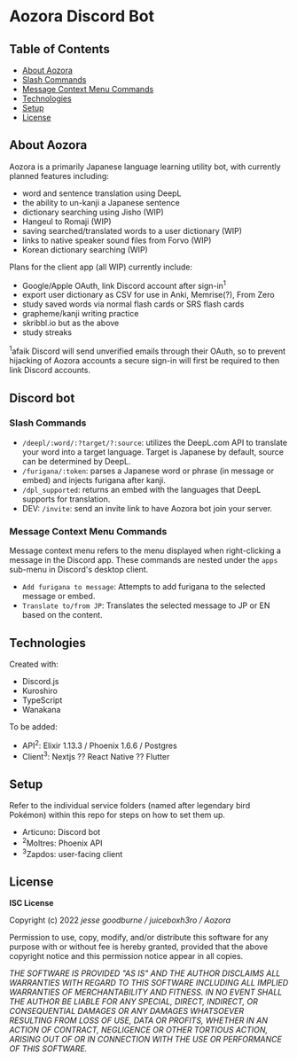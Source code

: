 # Aozora Discord Bot

## Table of Contents
* [About Aozora](#about-aozora)
* [Slash Commands](#slash-commands)
* [Message Context Menu Commands](#message-context-menu-commands)
* [Technologies](#technologies)
* [Setup](#setup)
* [License](#license)

## About Aozora
Aozora is a primarily Japanese language learning utility bot, with currently planned features including:
<ul>
  <li>word and sentence translation using DeepL</li>
  <li>the ability to un-kanji a Japanese sentence</li>
  <li>dictionary searching using Jisho (WIP)</li>
  <li>Hangeul to Romaji (WIP)</li>
  <li>saving searched/translated words to a user dictionary (WIP)</li>
  <li>links to native speaker sound files from Forvo (WIP)</li>
  <li>Korean dictionary searching (WIP)</li>
</ul>

Plans for the client app (all WIP) currently include:
<ul>
  <li>Google/Apple OAuth, link Discord account after sign-in<sup>1</sup></li>
  <li>export user dictionary as CSV for use in Anki, Memrise(?), From Zero</li>
  <li>study saved words via normal flash cards or SRS flash cards</li>
  <li>grapheme/kanji writing practice</li>
  <li>skribbl.io but as the above</li>
  <li>study streaks</li>
</ul>
<sup>1</sup>afaik Discord will send unverified emails through their OAuth, so to prevent hijacking of Aozora accounts a secure sign-in will first be required to then link Discord accounts.

## Discord bot
### Slash Commands
<ul>
  <li><code>/deepl/:word/:?target/?:source</code>: utilizes the DeepL.com API to translate your word into a target language. Target is Japanese by default, source can be determined by DeepL.</li>
  <li><code>/furigana/:token</code>: parses a Japanese word or phrase (in message or embed) and injects furigana after kanji.</li>
  <li><code>/dpl_supported</code>: returns an embed with the languages that DeepL supports for translation.</li>
  <li>DEV: <code>/invite</code>: send an invite link to have Aozora bot join your server.</li>
</ul>

### Message Context Menu Commands
Message context menu refers to the menu displayed when right-clicking a message in the Discord app. These commands are nested under the `apps` sub-menu in Discord's desktop client.
<ul>
  <li><code>Add furigana to message</code>: Attempts to add furigana to the selected message or embed.</li>
  <li><code>Translate to/from JP</code>: Translates the selected message to JP or EN based on the content.</li>
</ul>

## Technologies
Created with:
* Discord.js
* Kuroshiro
* TypeScript
* Wanakana

To be added:
* API<sup>2</sup>: Elixir 1.13.3 / Phoenix 1.6.6 / Postgres
* Client<sup>3</sup>: Nextjs ?? React Native ?? Flutter
## Setup
Refer to the individual service folders (named after legendary bird Pokémon) within this repo for steps on how to set them up.
* Articuno: Discord bot
* <sup>2</sup>Moltres: Phoenix API
* <sup>3</sup>Zapdos: user-facing client

## License

<strong>ISC License</strong>

Copyright (c) 2022 <em>jesse goodburne / juiceboxh3ro / Aozora</em>

Permission to use, copy, modify, and/or distribute this software for any
purpose with or without fee is hereby granted, provided that the above
copyright notice and this permission notice appear in all copies.

<em>THE SOFTWARE IS PROVIDED "AS IS" AND THE AUTHOR DISCLAIMS ALL WARRANTIES WITH
REGARD TO THIS SOFTWARE INCLUDING ALL IMPLIED WARRANTIES OF MERCHANTABILITY
AND FITNESS. IN NO EVENT SHALL THE AUTHOR BE LIABLE FOR ANY SPECIAL, DIRECT,
INDIRECT, OR CONSEQUENTIAL DAMAGES OR ANY DAMAGES WHATSOEVER RESULTING FROM
LOSS OF USE, DATA OR PROFITS, WHETHER IN AN ACTION OF CONTRACT, NEGLIGENCE OR
OTHER TORTIOUS ACTION, ARISING OUT OF OR IN CONNECTION WITH THE USE OR
PERFORMANCE OF THIS SOFTWARE.</em>
